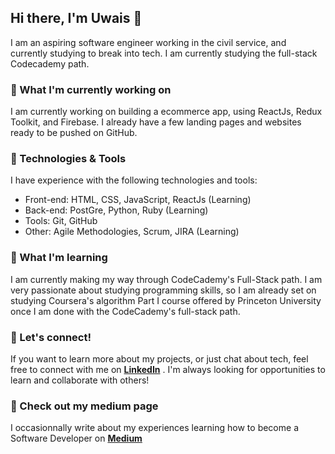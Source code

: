

<!--
**Uwais-Moosa/Uwais-Moosa** is a ✨ _special_ ✨ repository because its `README.md` (this file) appears on your GitHub profile.

Here are some ideas to get you started:

- 🔭 I’m currently working on ...
- 🌱 I’m currently learning ...
- 👯 I’m looking to collaborate on ...
- 🤔 I’m looking for help with ...
- 💬 Ask me about ...
- 📫 How to reach me: ...
- 😄 Pronouns: ...
- ⚡ Fun fact: ...
-->
## **Hi there, I'm Uwais 👋**

I am an aspiring software engineer working in the civil service, and currently studying to break into tech. I am currently studying the full-stack Codecademy path.

### **🚀 What I'm currently working on**

I am currently working on building a ecommerce app, using ReactJs, Redux Toolkit, and Firebase. I already have a few landing pages and websites ready to be pushed on GitHub.

### **🔧 Technologies & Tools**

I have experience with the following technologies and tools:

- Front-end: HTML, CSS, JavaScript, ReactJs (Learning)
- Back-end: PostGre, Python, Ruby (Learning)
- Tools: Git, GitHub
- Other: Agile Methodologies, Scrum, JIRA (Learning)

### **🌱 What I'm learning**

I am currently making my way through CodeCademy's Full-Stack path. I am very passionate about studying programming skills, so I am already set on studying Coursera's algorithm Part I course offered by Princeton University once I am done with the CodeCademy's full-stack path.

### **💬 Let's connect!**

If you want to learn more about my projects, or just chat about tech, feel free to connect with me on **[LinkedIn](https://www.linkedin.com/)** . I'm always looking for opportunities to learn and collaborate with others!

### **📝 Check out my medium page**

I occasionnally write about my experiences learning how to become a Software Developer on **[Medium](https://medium.com/@uwais.moosa77/)**
